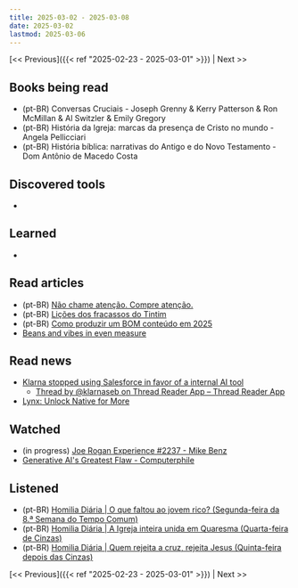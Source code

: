 ```yaml
---
title: 2025-03-02 - 2025-03-08
date: 2025-03-02
lastmod: 2025-03-06
---
```


[<< Previous]({{< ref "2025-02-23 - 2025-03-01" >}}) | Next >>

## Books being read
- (pt-BR) Conversas Cruciais - Joseph Grenny & Kerry Patterson & Ron McMillan &
  Al Switzler & Emily Gregory
- (pt-BR) História da Igreja: marcas da presença de Cristo no mundo - Angela
  Pellicciari
- (pt-BR) História bíblica: narrativas do Antigo e do Novo Testamento - Dom
  Antônio de Macedo Costa

## Discovered tools
-

## Learned
-

## Read articles
- (pt-BR) [Não chame atenção. Compre atenção.](https://moacirmoda.substack.com/p/nao-chame-atencao-compre-atencao)
- (pt-BR) [Lições dos fracassos do Tintim](https://moacirmoda.substack.com/p/licoes-do-fracasso-do-tintim)
- (pt-BR) [Como produzir um BOM conteúdo em 2025](https://open.substack.com/pub/moacirmoda/p/como-produzir-um-bom-conteudo)
- [Beans and vibes in even measure](https://world.hey.com/dhh/beans-and-vibes-in-even-measure-8eff819c)

## Read news
- [Klarna stopped using Salesforce in favor of a internal AI tool](https://x.com/klarnaseb/status/1896698293759230429)
    - [Thread by @klarnaseb on Thread Reader App – Thread Reader App](https://threadreaderapp.com/thread/1896698293759230429.html)
- [Lynx: Unlock Native for More](https://lynxjs.org/blog/lynx-unlock-native-for-more)

## Watched
- (in progress) [Joe Rogan Experience #2237 - Mike Benz](https://www.youtube.com/watch?v=rrJhQpvlkLA)
- [Generative AI's Greatest Flaw - Computerphile](https://www.youtube.com/watch?v=rAEqP9VEhe8)

## Listened
- (pt-BR) [Homilia Diária | O que faltou ao jovem rico? (Segunda-feira da 8.ª Semana do Tempo Comum)](https://www.youtube.com/watch?v=3hG9W7BuDA8)
- (pt-BR) [Homilia Diária | A Igreja inteira unida em Quaresma (Quarta-feira de Cinzas)](https://www.youtube.com/watch?v=YaXie48akvQ)
- (pt-BR) [Homilia Diária | Quem rejeita a cruz, rejeita Jesus (Quinta-feira depois das Cinzas)](https://www.youtube.com/watch?v=FCaH7mQ8KlQ)

[<< Previous]({{< ref "2025-02-23 - 2025-03-01" >}}) | Next >>
